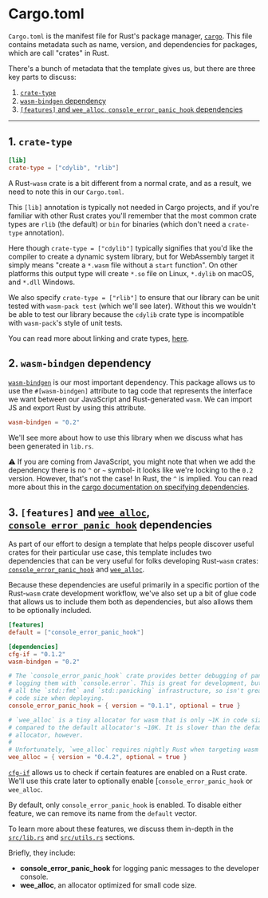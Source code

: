 # Cargo.toml

`Cargo.toml` is the manifest file for Rust's package manager, [`cargo`]. This file contains
metadata such as name, version, and dependencies for packages, which are call "crates" in Rust.

[`cargo`]: https://doc.rust-lang.org/cargo/

There's a bunch of metadata that the template gives us, but there are three key parts to discuss:

1. [`crate-type`](#a1-crate-type)
2. [`wasm-bindgen` dependency](#a2-wasm-bindgen-dependency)
3. [`[features]` and `wee_alloc`, `console_error_panic_hook` dependencies](#a3-features-and-wee_alloc-console_error_panic_hook-dependencies)

<hr/>

## 1. `crate-type`

```toml
[lib]
crate-type = ["cdylib", "rlib"]
```

A Rust-`wasm` crate is a bit different from a normal crate, and as a result, we need to note
this in our `Cargo.toml`.

This `[lib]` annotation is typically not needed in Cargo projects, and if you're
familiar with other Rust crates you'll remember that the most common crate types
are `rlib` (the default) or `bin` for binaries (which don't need a `crate-type`
annotation).

Here though `crate-type = ["cdylib"]` typically signifies that you'd like the
compiler to create a dynamic system library, but for WebAssembly target it
simply means "create a `*.wasm` file without a `start` function". On other
platforms this output type will create `*.so` file on Linux, `*.dylib` on
macOS, and `*.dll` Windows.

We also specify `crate-type = ["rlib"]` to ensure that our library can be unit
tested with `wasm-pack test` (which we'll see later). Without this we wouldn't
be able to test our library because the `cdylib` crate type is incompatible with
`wasm-pack`'s style of unit tests.

You can read more about linking and crate types, [here](https://doc.rust-lang.org/reference/linkage.html).

## 2. `wasm-bindgen` dependency

[`wasm-bindgen`] is our most important dependency. This package allows us to use the
`#[wasm-bindgen]` attribute to tag code that represents the interface we want between
our JavaScript and Rust-generated `wasm`. We can import JS and export Rust by using this
attribute.

[`wasm-bindgen`]: https://rustwasm.github.io/docs/wasm-bindgen/

```toml
wasm-bindgen = "0.2"
```

We'll see more about how to use this library when we discuss what has been generated in `lib.rs`.

⚠️ If you are coming from JavaScript, you might note that when we add the dependency
there is no `^` or `~` symbol- it looks like we're locking to the `0.2` version.
However, that's not the case! In Rust, the `^` is implied. You can read more about this in the
[cargo documentation on specifying dependencies].

[cargo documentation on specifying dependencies]: https://doc.rust-lang.org/cargo/reference/specifying-dependencies.html

## 3. `[features]` and [`wee_alloc`], [`console_error_panic_hook`] dependencies

[`wee_alloc`]: https://crates.io/crates/wee_alloc
[`console_error_panic_hook`]: https://crates.io/crates/console_error_panic_hook
[`cfg-if`]: https://crates.io/crates/cfg-if

As part of our effort to design a template that helps people discover useful crates
for their particular use case, this template includes two dependencies that can be
very useful for folks developing Rust-`wasm` crates:[ `console_error_panic_hook`] and
[`wee_alloc`].

Because these dependencies are useful primarily in a specific portion of the Rust-`wasm`
crate development workflow, we've also set up a bit of glue code that allows us to include
them both as dependencies, but also allows them to be optionally included.

```toml
[features]
default = ["console_error_panic_hook"]

[dependencies]
cfg-if = "0.1.2"
wasm-bindgen = "0.2"

# The `console_error_panic_hook` crate provides better debugging of panics by
# logging them with `console.error`. This is great for development, but requires
# all the `std::fmt` and `std::panicking` infrastructure, so isn't great for
# code size when deploying.
console_error_panic_hook = { version = "0.1.1", optional = true }

# `wee_alloc` is a tiny allocator for wasm that is only ~1K in code size
# compared to the default allocator's ~10K. It is slower than the default
# allocator, however.
#
# Unfortunately, `wee_alloc` requires nightly Rust when targeting wasm for now.
wee_alloc = { version = "0.4.2", optional = true }
```

[`cfg-if`] allows us to check if certain features are enabled on a Rust crate. We'll
use this crate later to optionally enable [`console_error_panic_hook` or
`wee_alloc`.

By default, only `console_error_panic_hook` is enabled. To disable either
feature, we can remove its name from the `default` vector.

To learn more about these features, we discuss them in-depth in the [`src/lib.rs`] and
[`src/utils.rs`] sections.

[`src/lib.rs`]: src-lib-rs.html
[`src/utils.rs`]: src-utils-rs.html

Briefly, they include:

+ **console_error_panic_hook** for logging panic messages to the developer console.
+ **wee_alloc**, an allocator optimized for small code size.
